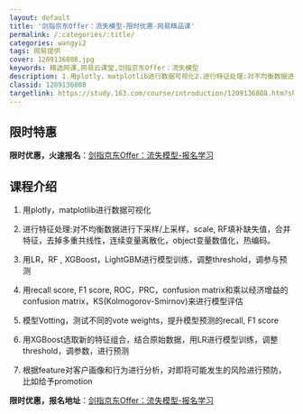 ```yaml
---
layout: default
title: '剑指京东Offer：流失模型-限时优惠-网易精品课'
permalink: /:categories/:title/
categories: wangyi2
tags: 网易提供
cover: 1209136808.jpg
keywords: 精选网课,网易云课堂,剑指京东Offer：流失模型
description: 1.用plotly，matplotlib进行数据可视化2.进行特征处理:对不均衡数据进行下采样/上采样，scale,RF
classid: 1209136808
targetlink: https://study.163.com/course/introduction/1209136808.htm?share=1&shareId=1025206652&utm_campaign=share&utm_medium=iphoneShare&utm_source=&utm_u=1025206652
---
```


## 限时特惠

**限时优惠，火速报名**：[剑指京东Offer：流失模型-报名学习](https://study.163.com/course/introduction/1209136808.htm?share=1&shareId=1025206652&utm_campaign=share&utm_medium=iphoneShare&utm_source=&utm_u=1025206652)

## 课程介绍

1. 用plotly，matplotlib进行数据可视化

2. 进行特征处理:对不均衡数据进行下采样/上采样，scale, RF填补缺失值，合并特征，去掉多重共线性，连续变量离散化，object变量数值化，热编码。

3. 用LR，RF , XGBoost，LightGBM进行模型训练，调整threshold，调参与预测

4. 用recall score, F1 score, ROC，PRC，confusion matrix和乘以经济增益的confusion matrix，KS(Kolmogorov-Smirnov)来进行模型评估

5. 模型Votting，测试不同的vote weights，提升模型预测的recall, F1 score

6. 用XGBoost选取新的特征组合，结合原始数据，用LR进行模型训练，调整threshold，调参数，进行预测

7. 根据feature对客户画像和行为进行分析，对即将可能发生的风险进行预防，比如给予promotion

**限时优惠，报名地址**：[剑指京东Offer：流失模型-报名学习](https://study.163.com/course/introduction/1209136808.htm?share=1&shareId=1025206652&utm_campaign=share&utm_medium=iphoneShare&utm_source=&utm_u=1025206652)

